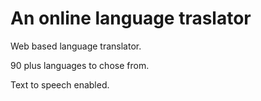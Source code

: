 # An online language traslator 

Web based language translator.

90 plus languages to chose from.

Text to speech enabled.
